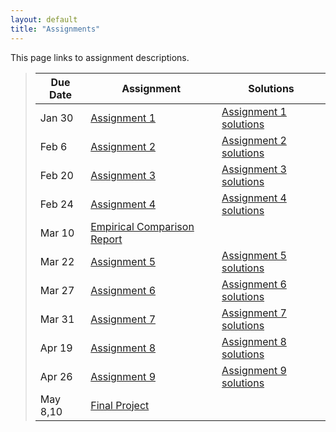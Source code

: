 ```yaml
---
layout: default
title: "Assignments"
---
```


This page links to assignment descriptions.

> Due Date |                Assignment                                | Solutions                                               |
> -------- | -------------------------------------------------------- | ------------------------------------------------------- |
> Jan 30   | [Assignment 1](../assign/assign01.html)                  | [Assignment 1 solutions](../assign/sol/assign01sol.pdf) |
> Feb 6    | [Assignment 2](../assign/assign02.html)                  | [Assignment 2 solutions](../assign/sol/assign02sol.pdf) |
> Feb 20   | [Assignment 3](../assign/assign03.html)                  | [Assignment 3 solutions](../assign/sol/assign03sol.pdf) |
> Feb 24   | [Assignment 4](../assign/assign04.html)                  | [Assignment 4 solutions](../assign/sol/assign04sol.pdf) |
> Mar 10   | [Empirical Comparison Report](../assign/emp_comp.html)   |           |
> Mar 22   | [Assignment 5](../assign/assign05.html)                  | [Assignment 5 solutions](../assign/sol/assign05sol.pdf) |
> Mar 27   | [Assignment 6](../assign/assign06.html)                  | [Assignment 6 solutions](../assign/sol/assign06sol.pdf) |
> Mar 31   | [Assignment 7](../assign/assign07.html)                  | [Assignment 7 solutions](../assign/sol/assign07sol.pdf) |
> Apr 19   | [Assignment 8](../assign/assign08.html)                  | [Assignment 8 solutions](../assign/sol/assign08sol.pdf) |
> Apr 26   | [Assignment 9](../assign/assign09.html)                  | [Assignment 9 solutions](../assign/sol/assign09sol.pdf) |
> May 8,10 | [Final Project](../assign/finalproj.html)                |           |
